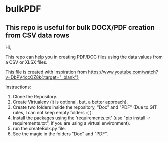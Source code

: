 # bulkPDF
## This repo is useful for bulk DOCX/PDF creation from CSV data rows

Hi,

This repo can help you in creating PDF/DOC files using the data values from a CSV or XLSX files.

This file is created with inspiration from https://www.youtube.com/watch?v=DbPV4ccOZ8k{:target="_blank"}

Instructions:

1. Clone the Repository.
2. Create Virtualenv (it is optional, but, a better approach).
3. Create two folders inside the repository, "Doc" and "PDF" (Due to GIT rules, I can not keep empty folders :( ).
4. Install the packages using the 'requirements.txt' (use "pip install -r requirements.txt", if you are using a virtual environment).
5. run the createBulk.py file.
6. See the magic in the folders "Doc" and "PDF".
